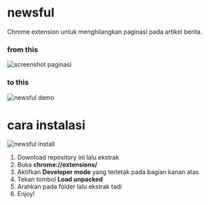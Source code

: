 # newsful
Chrome extension untuk menghilangkan paginasi pada artikel berita.

### from this
![screenshot paginasi](https://user-images.githubusercontent.com/32232332/98574215-3f064800-22ea-11eb-9859-72f55adc4ecf.png)

### to this
![newsful demo](https://user-images.githubusercontent.com/32232332/98576703-82ae8100-22ed-11eb-8a3d-527e90215450.gif)

# cara instalasi

![newsful install](https://user-images.githubusercontent.com/32232332/98700392-b69bac00-23aa-11eb-82ac-af181492fea9.gif)
1. Download repository ini lalu ekstrak 
2. Buka **chrome://extensions/**
3. Aktifkan **Developer mode** yang terletak pada bagian kanan atas
4. Tekan tombol **Load unpacked**
5. Arahkan pada folder lalu ekstrak tadi
6. Enjoy!




